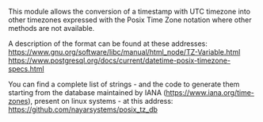 This module allows the conversion of a timestamp with UTC timezone into other timezones expressed with the Posix Time Zone notation where other methods are not available.

A description of the format can be found at these addresses:
https://www.gnu.org/software/libc/manual/html_node/TZ-Variable.html
https://www.postgresql.org/docs/current/datetime-posix-timezone-specs.html

You can find a complete list of strings - and the code to generate them starting from the database maintained by IANA (https://www.iana.org/time-zones), present on linux systems - at this address:
https://github.com/nayarsystems/posix_tz_db